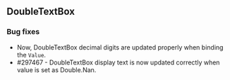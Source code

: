 ## DoubleTextBox

### Bug fixes

* Now, DoubleTextBox decimal digits are updated properly when binding the `Value`.
* \#297467 - DoubleTextBox display text is now updated correctly when value is set as Double.Nan.





